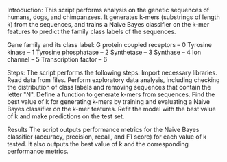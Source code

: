 Introduction:
This script performs analysis on the genetic sequences of humans, dogs, and chimpanzees. It generates k-mers (substrings of length k) from the sequences, and trains a Naive Bayes classifier on the k-mer features to predict the family class labels of the sequences.

Gane family and its class label:
G protein coupled receptors – 0
Tyrosine kinase – 1
Tyrosine phosphatase – 2
Synthetase – 3
Synthase – 4
Ion channel – 5
Transcription factor – 6

Steps:
The script performs the following steps:
Import necessary libraries.
Read data from files.
Perform exploratory data analysis, including checking the distribution of class labels and removing sequences that contain the letter "N".
Define a function to generate k-mers from sequences.
Find the best value of k for generating k-mers by training and evaluating a Naive Bayes classifier on the k-mer features.
Refit the model with the best value of k and make predictions on the test set.

Results
The script outputs performance metrics for the Naive Bayes classifier (accuracy, precision, recall, and F1 score) for each value of k tested. It also outputs the best value of k and the corresponding performance metrics.
